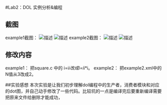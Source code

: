 #Lab2：DOL 实例分析&编程



## 截图

example1截图：
![描述](dot1.png)
![描述](dot2.png)
example2截图：
![描述](dot3.png)
![描述](dot4.png)
## 修改内容
example1：
把square.c 中的 i=i*i改成i=i*i*i。
example2：
把example2.xml中的N值从3改成2。

##实验感想
本次实验是让我们初步理解dol编程中的生产者，消费者模块和对应的dot图，并自己动手修改了一些代码。比较坑的一点是编译完后要重新编译需要把原来文件给删除才能成功，
